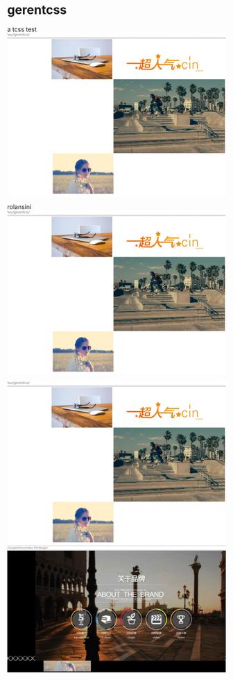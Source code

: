 gerentcss
=========

a tcss test
![alt text][id]

[id]: /img/gerentcss.jpg "Preview"


rolansini
![alt text][id]

[id]: /img/index1.jpg "rolan"


![alt text](/img/gerentcss.jpg "Preview")
![alt text](/img/index1.jpg "rolan")
